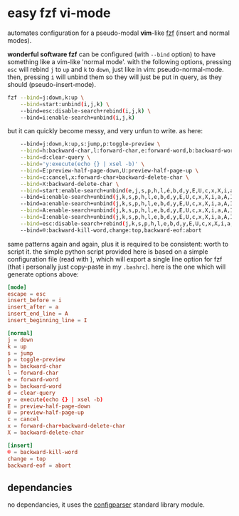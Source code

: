 # easy fzf vi-mode

automates configuration for a pseudo-modal __vim__-like [fzf](https://github.com/junegunn/fzf) (insert and normal modes).

__wonderful software fzf__ can be configured (with `--bind` option) to have something like a vim-like 'normal mode'. with the following options, pressing `esc` will rebind `j` to `up` and `k` to `down`, just like in vim: pseudo-normal-mode. then, pressing `i` will unbind them so they will just be put in query, as they should (pseudo-insert-mode).

```bash
fzf --bind=j:down,k:up \
    --bind=start:unbind(i,j,k) \
    --bind=esc:disable-search+rebind(i,j,k) \
    --bind=i:enable-search+unbind(i,j,k)
```

but it can quickly become messy, and very unfun to write. as here:

```bash
    --bind=j:down,k:up,s:jump,p:toggle-preview \
    --bind=h:backward-char,l:forward-char,e:forward-word,b:backward-word \
    --bind=d:clear-query \
    --bind='y:execute(echo {} | xsel -b)' \
    --bind=E:preview-half-page-down,U:preview-half-page-up \
    --bind=c:cancel,x:forward-char+backward-delete-char \
    --bind=X:backward-delete-char \
    --bind=start:enable-search+unbind(e,j,s,p,h,l,é,b,d,y,E,U,c,x,X,i,a,A,I)  \
    --bind=i:enable-search+unbind(j,k,s,p,h,l,e,b,d,y,E,U,c,x,X,i,a,A,I) \
    --bind=a:enable-search+unbind(j,k,s,p,h,l,e,b,d,y,E,U,c,x,X,i,a,A,I)+forward-char \
    --bind=A:enable-search+unbind(j,k,s,p,h,l,e,b,d,y,E,U,c,x,X,i,a,A,I)+end-of-line \
    --bind=I:enable-search+unbind(j,k,s,p,h,l,e,b,d,y,E,U,c,x,X,i,a,A,I)+beginning-of-line \
    --bind=esc:disable-search+rebind(j,k,s,p,h,l,e,b,d,y,E,U,c,x,X,i,a,A,I) \
    --bind=®:backward-kill-word,change:top,backward-eof:abort
```

same patterns again and again, plus it is required to be consistent: worth to script it. the simple python script provided here is based on a simple configuration file (read with ), which will export a single line option for fzf (that i personally just copy-paste in my `.bashrc`). here is the one which will generate options above:

```toml
[mode]
escape = esc
insert_before = i
insert_after = a 
insert_end_line = A
insert_beginning_line = I

[normal]
j = down
k = up
s = jump
p = toggle-preview
h = backward-char
l = forward-char
e = forward-word
b = backward-word
d = clear-query
y = execute(echo {} | xsel -b)
E = preview-half-page-down
U = preview-half-page-up
c = cancel
x = forward-char+backward-delete-char
X = backward-delete-char

[insert]
® = backward-kill-word
change = top
backward-eof = abort
```

dependancies
------------

no dependancies, it uses the [configparser](https://docs.python.org/3/library/configparser.html) standard library module.
